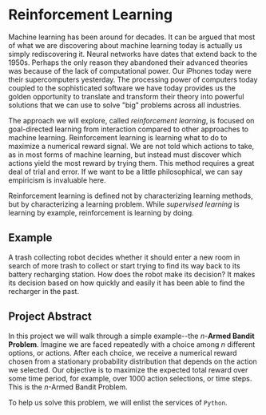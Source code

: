 
# Reinforcement Learning

Machine learning has been around for decades. It can be argued that most of what we are discovering about machine learning today is actually us simply rediscovering it. Neural networks have dates that extend back to the 1950s. Perhaps the only reason they abandoned their advanced theories was because of the lack of computational power. Our iPhones today were their supercomputers yesterday. The processing power of computers today coupled to the sophisticated software we have today provides us the golden opportunity to translate and transform their theory into powerful solutions that we can use to solve "big" problems across all industries.

The approach we will explore, called _reinforcement learning_, is focused on goal-directed learning from interaction compared to other approaches to machine learning. Reinforcement learning is learning what to do to maximize a numerical reward signal. We are not told which actions to take, as in most forms of machine learning, but instead must discover which actions yield the most reward by trying them. This method requires a great deal of trial and error. If we want to be a little philosophical, we can say empiricism is invaluable here.

Reinforcement learning is defined not by characterizing learning methods, but by characterizing a learning problem. While _supervised learning_ is learning by example, reinforcement is learning by doing. 

## Example

A trash collecting robot decides whether it should enter a new room in search of more trash to collect or start trying to find its way back to its battery recharging station. How does the robot make its decision? It makes its decision based on how quickly and easily it has been able to find the recharger in the past.


## Project Abstract

In this project we will walk through a simple example--the _n_-__Armed Bandit Problem__. Imagine we are faced repeatedly with a choice among _n_ different options, or actions. After each choice, we receive a numerical reward chosen from a stationary probability distribution that depends on the action we selected. Our objective is to maximize the expected total reward over some time period, for example, over 1000 action selections, or time steps. This is the _n_-Armed Bandit Problem. 

To help us solve this problem, we will enlist the services of `Python`. 
